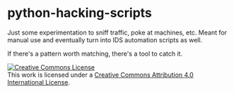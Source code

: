 # python-hacking-scripts

Just some experimentation to sniff traffic, poke at machines, etc. Meant for manual use and eventually turn into IDS automation scripts as well.

If there's a pattern worth matching, there's a tool to catch it.

<a rel="license" href="http://creativecommons.org/licenses/by/4.0/"><img alt="Creative Commons License" style="border-width:0" src="https://i.creativecommons.org/l/by/4.0/88x31.png" /></a><br />This work is licensed under a <a rel="license" href="http://creativecommons.org/licenses/by/4.0/">Creative Commons Attribution 4.0 International License</a>.
